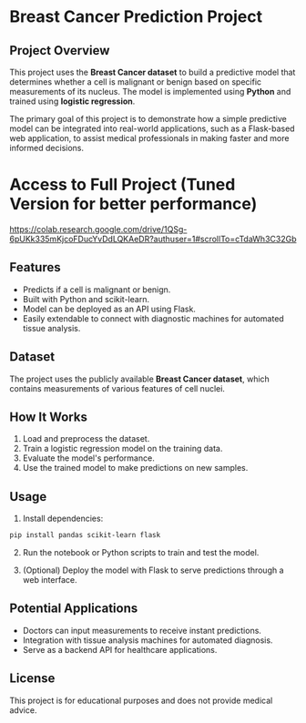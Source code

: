 # Breast Cancer Prediction Project

## Project Overview
This project uses the **Breast Cancer dataset** to build a predictive model that determines whether a cell is malignant or benign based on specific measurements of its nucleus. The model is implemented using **Python** and trained using **logistic regression**.

The primary goal of this project is to demonstrate how a simple predictive model can be integrated into real-world applications, such as a Flask-based web application, to assist medical professionals in making faster and more informed decisions.

# Access to Full Project (Tuned Version for better performance)
https://colab.research.google.com/drive/1QSg-6pUKk335mKjcoFDucYvDdLQKAeDR?authuser=1#scrollTo=cTdaWh3C32Gb

## Features
- Predicts if a cell is malignant or benign.
- Built with Python and scikit-learn.
- Model can be deployed as an API using Flask.
- Easily extendable to connect with diagnostic machines for automated tissue analysis.

## Dataset
The project uses the publicly available **Breast Cancer dataset**, which contains measurements of various features of cell nuclei.

## How It Works
1. Load and preprocess the dataset.
2. Train a logistic regression model on the training data.
3. Evaluate the model's performance.
4. Use the trained model to make predictions on new samples.

## Usage
1. Install dependencies:
```bash
pip install pandas scikit-learn flask
```

2. Run the notebook or Python scripts to train and test the model.

3. (Optional) Deploy the model with Flask to serve predictions through a web interface.

## Potential Applications
- Doctors can input measurements to receive instant predictions.
- Integration with tissue analysis machines for automated diagnosis.
- Serve as a backend API for healthcare applications.

## License
This project is for educational purposes and does not provide medical advice.

